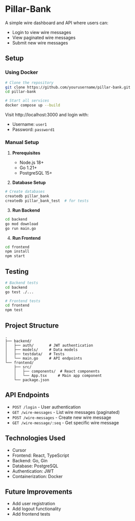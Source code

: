 # Pillar-Bank

A simple wire dashboard and API where users can:

- Login to view wire messages
- View paginated wire messages
- Submit new wire messages

## Setup

### Using Docker

```bash
# Clone the repository
git clone https://github.com/yourusername/pillar-bank.git
cd pillar-bank

# Start all services
docker compose up --build
```

Visit http://localhost:3000 and login with:

- Username: `user1`
- Password: `password1`

### Manual Setup

1. **Prerequisites**

   - Node.js 18+
   - Go 1.21+
   - PostgreSQL 15+

2. **Database Setup**

```bash
# Create databases
createdb pillar_bank
createdb pillar_bank_test  # for tests
```

3. **Run Backend**

```bash
cd backend
go mod download
go run main.go
```

4. **Run Frontend**

```bash
cd frontend
npm install
npm start
```

## Testing

```bash
# Backend tests
cd backend
go test ./...

# Frontend tests
cd frontend
npm test
```

## Project Structure

```
.
├── backend/
│   ├── auth/       # JWT authentication
│   ├── models/     # Data models
│   ├── testdata/   # Tests
│   └── main.go     # API endpoints
└── frontend/
    ├── src/
    │   ├── components/  # React components
    │   └── App.tsx     # Main app component
    └── package.json
```

## API Endpoints

- `POST /login` - User authentication
- `GET /wire-messages` - List wire messages (paginated)
- `POST /wire-messages` - Create new wire message
- `GET /wire-message/:seq` - Get specific wire message

## Technologies Used

- Cursor
- Frontend: React, TypeScript
- Backend: Go, Gin
- Database: PostgreSQL
- Authentication: JWT
- Containerization: Docker

## Future Improvements

- Add user registration
- Add logout functionality
- Add frontend tests
